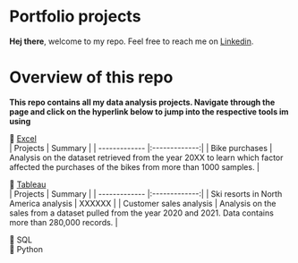 # Portfolio projects

**Hej there**, welcome to my repo. Feel free to reach me on [Linkedin](https://linkedin.com/in/muhammadamin6151).

# Overview of this repo
**This repo contains all my data analysis projects. Navigate through the page and click on the hyperlink below to jump into the respective tools im using**

:space_invader: [Excel](https://github.com/aminbasiran/excel-projects)<br/>
  | Projects      | Summary         |
| ------------- |:-------------:|
| Bike purchases     | Analysis on the dataset retrieved from the year 20XX to learn which factor affected the purchases of the bikes from more than 1000 samples.   |
<br/>

:space_invader: [Tableau](https://github.com/aminbasiran/tableau-projects)<br/>
| Projects      | Summary         |
| ------------- |:-------------:|
| Ski resorts in North America analysis     | XXXXXX   |
| Customer sales analysis   | Analysis on the sales from a dataset pulled from the year 2020 and 2021. Data contains more than 280,000 records.   |

:space_invader: SQL<br/>
:space_invader: Python<br/>
